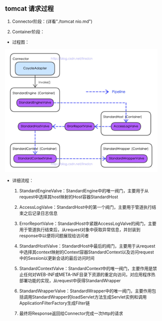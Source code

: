## tomcat 请求过程

1. Connector阶段：(详看"./tomcat nio.md")

2. Container阶段：

- 过程图：

![](./imgs/tomcat-container.png)

- 详细流程：

  1. StandardEngineValve：StandardEngine中的唯一阀门，主要用于从request中选择其host映射的Host容器StandardHost

  2. AccessLogValve：StandardHost中的第一个阀门，主要用于管道执行结束之后记录日志信息

  3. ErrorReportValve：StandardHost中紧跟AccessLogValve的阀门，主要用于管道执行结束后，从request对象中获取异常信息，并封装到response中以便将问题展现给访问者
  
  4. StandardHostValve：StandardHost中最后的阀门，主要用于从request中选择其context映射的Context容器StandardContext以及访问request中的Session以更新会话的最后访问时间

  5. StandardContextValve：StandardContext中的唯一阀门，主要作用是禁止任何对WEB-INF或META-INF目录下资源的重定向访问，对应用程序热部署功能的实现，从request中获得StandardWrapper

  6. StandardWrapperValve：StandardWrapper中的唯一阀门，主要作用包括调用StandardWrapper的loadServlet方法生成Servlet实例和调用ApplicationFilterFactory生成Filter链

  7. 最终将Response返回给Connector完成一次http的请求